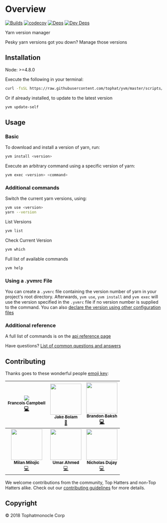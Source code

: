# Overview

[![Builds](https://img.shields.io/circleci/project/github/tophat/yvm.svg)](https://circleci.com/gh/tophatmonocle/yvm) [![codecov](https://codecov.io/gh/tophatmonocle/yvm/branch/master/graph/badge.svg?token=idXHLksicU)](https://codecov.io/gh/tophatmonocle/yvm) [![Deps](https://david-dm.org/tophatmonocle/yvm/status.svg)](https://david-dm.org/tophatmonocle/yvm) [![Dev Deps](https://david-dm.org/tophatmonocle/yvm/dev-status.svg)](https://david-dm.org/tophatmonocle/yvm?type=dev)

Yarn version manager

Pesky yarn versions got you down? Manage those versions


## Installation
Node: >=4.8.0


Execute the following in your terminal:

```bash
curl -fsSL https://raw.githubusercontent.com/tophat/yvm/master/scripts/install.sh | bash
```

Or if already installed, to update to the latest version
```bash
yvm update-self
```

## Usage

### Basic

To download and install a version of yarn, run:

```bash
yvm install <version>
```

Execute an arbitrary command using a specific version of yarn:

```bash
yvm exec <version> <command>
```

### Additional commands
Switch the current yarn versions, using:

```bash
yvm use <version>
yarn --version
```

List Versions
```bash
yvm list
```

Check Current Version
```bash
yvm which
```

Full list of available commands
```bash
yvm help
```

### Using a .yvmrc File
You can create a `.yvmrc` file containing the version number of yarn in your project's root directory. Afterwards, `yvm use`, `yvm install` and `yvm exec` will use the version specified in the `.yvmrc` file if no version number is supplied to the command.
You can also [declare the version using other configuration files](docs/faq.md)

### Additional reference
A full list of commands is on the [api reference page](docs/api.md)

Have questions? [List of common questions and answers](docs/faq.md)


## Contributing

Thanks goes to these wonderful people [emoji key](https://github.com/kentcdodds/all-contributors#emoji-key):

| [<img src="https://avatars.githubusercontent.com/u/3876970?s=100"/><br /><sub><b>Francois Campbell</b></sub>](https://github.com/francoiscampbell)<br />[💻](https://github.com/tophat/yvm/commits?author=francoiscampbell) | [<img src="https://avatars.githubusercontent.com/u/3534236?s=100" width="100px;"/><br /><sub><b>Jake Bolam</b></sub>](https://github.com/jakebolam)<br />[📖](https://github.com/bundlewatch/bundlewatch/commits?author=jakebolam) | [<img src="https://avatars.githubusercontent.com/u/39271619?s=100" width="100px;"/><br /><sub><b>Brandon Baksh</b></sub>](https://github.com/brandonbaksh)<br />[💻](https://github.com/tophatmonocle/yvm/commits?author=brandonbaksh) |
| :---: | :---: | :---: |
| [<img src="https://avatars.githubusercontent.com/u/2070398?s=100" width="100px;"/><br /><sub><b>Milan Milojic</b></sub>](https://github.com/nepodmitljivi)<br />[💻](https://github.com/tophat/yvm/commits?author=nepodmitljivi) | [<img src="https://avatars.githubusercontent.com/u/38886386?s=100" width="100px;"/><br /><sub><b>Umar Ahmed</b></sub>](https://github.com/umar-tophat)<br />[💻](https://github.com/tophatmonocle/yvm/commits?author=umar-tophat) |[<img src="https://avatars.githubusercontent.com/u/3258756?s=100" width="100px;"/><br /><sub><b>Nicholas Dujay</b></sub>](https://github.com/dat2)<br />[💻](https://github.com/tophatmonocle/yvm/commits?author=dat2) |



We welcome contributions from the community, Top Hatters and non-Top Hatters alike. Check out our [contributing guidelines](CONTRIBUTING.md) for more details.

## Copyright

© 2018 Tophatmonocle Corp


